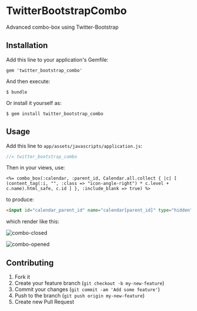 # TwitterBootstrapCombo

Advanced combo-box using Twitter-Bootstrap

## Installation

Add this line to your application's Gemfile:

    gem 'twitter_bootstrap_combo'

And then execute:

    $ bundle

Or install it yourself as:

    $ gem install twitter_bootstrap_combo

## Usage

Add this line to `app/assets/javascripts/application.js`:

~~~js
//= twitter_bootstrap_combo
~~~

Then in your views, use:

~~~erb
<%= combo_box(:calendar, :parent_id, Calendar.all.collect { |c| [ (content_tag(:i, "", :class => "icon-angle-right") * c.level + c.name).html_safe, c.id ] }, :include_blank => true) %>
~~~

to produce:

~~~html
<input id="calendar_parent_id" name="calendar[parent_id]" type="hidden" value="6" /><div class="btn-group"><a href="#" class="btn dropdown-toggle" data-toggle="dropdown"><span class="combo_box_text">Child 1</span> <i class="icon-caret-down"></i></a><ul class="dropdown-menu" data-for="calendar_parent_id"><li class=""><a href="#" class="combo_box_item">(None)</a></li><li class=""><a href="#" class="combo_box_item" data-value="5">Root</a></li><li class="active"><a href="#" class="combo_box_item" data-value="6"><i class="icon-angle-right"></i>Child 1</a></li><li class=""><a href="#" class="combo_box_item" data-value="8"><i class="icon-angle-right"></i><i class="icon-angle-right"></i>SubChild 1</a></li><li class=""><a href="#" class="combo_box_item" data-value="9"><i class="icon-angle-right"></i><i class="icon-angle-right"></i>SubChild 2</a></li><li class=""><a href="#" class="combo_box_item" data-value="7"><i class="icon-angle-right"></i>Child 2</a></li></ul></div>
~~~

which render like this:

![combo-closed](http://img11.hostingpics.net/pics/892421comboboxclosed.png)

![combo-opened](http://img11.hostingpics.net/pics/781716comboboxopened.png)

## Contributing

1. Fork it
2. Create your feature branch (`git checkout -b my-new-feature`)
3. Commit your changes (`git commit -am 'Add some feature'`)
4. Push to the branch (`git push origin my-new-feature`)
5. Create new Pull Request
